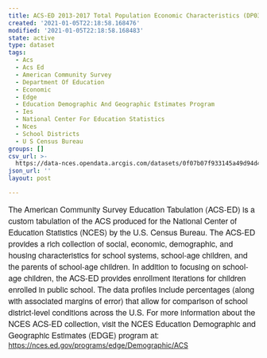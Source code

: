 ```yaml
---
title: ACS-ED 2013-2017 Total Population Economic Characteristics (DP03)
created: '2021-01-05T22:18:58.168476'
modified: '2021-01-05T22:18:58.168483'
state: active
type: dataset
tags:
  - Acs
  - Acs Ed
  - American Community Survey
  - Department Of Education
  - Economic
  - Edge
  - Education Demographic And Geographic Estimates Program
  - Ies
  - National Center For Education Statistics
  - Nces
  - School Districts
  - U S Census Bureau
groups: []
csv_url: >-
  https://data-nces.opendata.arcgis.com/datasets/0f07b07f933145a49d94d4944adbcbd1_0.csv?outSR=%7B%22latestWkid%22%3A3857%2C%22wkid%22%3A102100%7D
json_url: ''
layout: post

---
```

<span style='font-family: &quot;Avenir Next W01&quot;, &quot;Avenir Next W00&quot;, &quot;Avenir Next&quot;, Avenir, &quot;Helvetica Neue&quot;, sans-serif; font-size: 16px;'>The American Community Survey Education Tabulation (ACS-ED) is a custom tabulation of the ACS produced for the National Center of Education Statistics (NCES) by the U.S. Census Bureau. The ACS-ED provides a rich collection of social, economic, demographic, and housing characteristics for school systems, school-age children, and the parents of school-age children. In addition to focusing on school-age children, the ACS-ED provides enrollment iterations for children enrolled in public school. The data profiles include percentages (along with associated margins of error) that allow for comparison of school district-level conditions across the U.S. For more information about the NCES ACS-ED collection, visit the NCES Education Demographic and Geographic Estimates (EDGE) program at: </span><a href='https://nces.ed.gov/programs/edge/Demographic/ACS' rel='nofollow ugc' style='color: rgb(0, 121, 193); text-decoration-line: none; font-family: &quot;Avenir Next W01&quot;, &quot;Avenir Next W00&quot;, &quot;Avenir Next&quot;, Avenir, &quot;Helvetica Neue&quot;, sans-serif; font-size: 16px;' target='_blank'>https://nces.ed.gov/programs/edge/Demographic/ACS</a>
